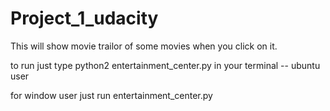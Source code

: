 # Project_1_udacity

This will show movie trailor of some movies when you click on it.

to run just type python2 entertainment_center.py in your terminal -- ubuntu user

for window user just run entertainment_center.py
